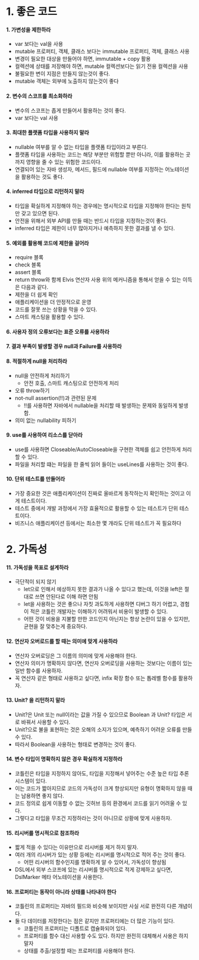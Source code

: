 


# 1. 좋은 코드 


#### 1. 가변성을 제한하라 
- var 보다는 val을 사용
- mutable 프로퍼티, 객체, 클래스 보다는 immutable 프로퍼티, 객체, 클래스 사용
- 변경이 필요한 대상을 만들어야 하면, immutable + copy 활용 
- 컬렉션에 상태를 저장해야 하면, mutable 컬렉션보다는 읽기 전용 컬렉션을 사용
- 불필요한 변이 지점은 만들지 않는것이 좋다.
- mutable 객체는 외부에 노출하지 않는것이 좋다

#### 2. 변수의 스코프를 최소화하라
- 변수의 스코프는 좁게 만들어서 활용하는 것이 좋다.
- var 보다는 val 사용 

#### 3. 최대한 플랫폼 타입을 사용하지 말라
- nullable 여부를 알 수 없는 타입을 플랫폼 타입이라고 부른다.
- 플랫폼 타입을 사용하는 코드는 해당 부분만 위험할 뿐만 아니라, 이를 활용하는 곳까지 영향을 줄 수 있는 위험한 코드이다.
- 연결되어 있는 자바 생성자, 메서드, 필드에 nullable 여부를 지정하는 어노테이션을 활용하는 것도 좋다.

#### 4. inferred 타입으로 리턴하지 말라
- 타입을 확실하게 지정해야 하는 경우에는 명시적으로 타입을 지정해야 한다는 원칙만 갖고 있으면 된다.
- 안전을 위해서 외부 API를 만들 때는 반드시 타입을 지정하는것이 좋다.
- inferred 타입은 제한이 너무 많아지거나 예측하지 못한 결과를 낼 수 있다.

#### 5. 예외를 활용해 코드에 제한을 걸어라
- require 블록
- check 블록
- assert 블록
- return throw와 함께 Elvis 연산자 사용 
위의 메커니즘을 통해서 얻을 수 있는 이득은 다음과 같다.
- 제한을 더 쉽게 확인
- 애플리케이션을 더 안정적으로 운영
- 코드를 잘못 쓰는 상황을 막을 수 있다. 
- 스마트 캐스팅을 활용할 수 있다. 

#### 6. 사용자 정의 오류보다는 표준 오류를 사용하라 

#### 7. 결과 부족이 발생할 경우 null과 Failure를 사용하라 

#### 8. 적절하게 null을 처리하라

- null을 안전하게 처리하기
  - 안전 호출, 스마트 캐스팅으로 안전하게 처리 
- 오류 throw하기
- not-null assertion(!!)과 관련된 문제
  - !!를 사용하면 자바에서 nullable을 처리할 때 발생하는 문제와 동일하게 발생함.
- 의미 없는 nullability 피하기 

#### 9. use를 사용하여 리소스를 닫아라

- use를 사용하면 Closeable/AutoCloseable을 구현한 객체를 쉽고 안전하게 처리할 수 있다.
- 파일을 처리할 떄는 파일을 한 줄씩 읽어 들이는 useLines를 사용하는 것이 좋다.

#### 10. 단위 테스트를 만들어라

- 가장 중요한 것은 애플리케이션이 진짜로 올바르게 동작하는지 확인하는 것이고 이게 테스트이다.
- 테스트 중에서 개발 과정에서 가장 효율적으로 활용할 수 있는 테스트가 단위 테스트이다.
- 비즈니스 애플리케이션 등에서는 최소한 몇 개라도 단위 테스트가 꼭 필요하다


# 2. 가독성 

#### 11. 가독성을 목표로 설계하라 

- 극단적이 되지 않기
  - let으로 인해서 에상하지 못한 결과가 나올 수 있다고 했는데, 이것을 left은 절대로 쓰면 안된다로 이해 하면 안됨
  - let을 사용하는 것은 좋으나 자칫 과도하게 사용하면 디버그 하기 어렵고, 경험이 적은 코틀린 개발자는 이해하기 어려워서 비용이 발생할 수 있다.
  - 어떤 것이 비용을 지불할 만한 코드인지 아닌지는 항상 논란이 있을 수 있지만, 균현을 잘 맞추는게 중요하다.

#### 12. 연산자 오버로드를 할 때는 의미에 맞게 사용하라

- 연산자 오버로딩은 그 이름의 의미에 맞게 사용해야 한다.
- 연산자 의미가 명확하지 않다면, 연산자 오버로딩을 사용하는 것보다는 이름이 있는 일반 함수를 사용하자.
- 꼭 연산자 같은 형태로 사용하고 싶다면, infix 확장 함수 또는 톱레벨 함수를 활용하자.

#### 13. Unit? 을 리턴하지 말라 

- Unit?은 Unit 또는 null이라는 값을 가질 수 있으므로 Boolean 과 Unit? 타입은 서로 바꿔서 사용할 수 있다.
- Unit?으로 불을 표현하는 것은 오해의 소지가 있으며, 예측하기 어려운 오류를 만들 수 있다.
- 따라서 Boolean을 사용하는 형태로 변경하는 것이 좋다. 


#### 14. 변수 타입이 명확하지 않은 경우 확실하게 지정하라

- 코틀린은 타입을 지정하지 않아도, 타입을 지정해서 넣어주는 수준 높은 타입 추론 시스템이 있다.
- 이는 코드가 짧아지므로 코드의 가독성이 크게 향상되지만 유형이 명확하지 않을 때는 남용하면 좋지 않다.
- 코드 정의로 쉽게 이동할 수 없는 깃허브 등의 환경에서 코드를 읽기 어려울 수 있다.
- 그렇다고 타입을 무조건 지정하라는 것이 아니므로 상황에 맞게 사용하자.


#### 15. 리시버를 명시적으로 참조하라
- 짧게 적을 수 있다는 이유만으로 리시버를 제거 하지 말자.
- 여러 개의 리시버가 있는 상황 등에는 리시버를 명시적으로 적어 주는 것이 좋다.
  - 어떤 리시버의 함수인지를 명확하게 알 수 있어서, 가독성이 향상됨 
- DSL에서 외부 스코프에 있는 리시버를 명시적으로 적게 강제하고 싶다면, DslMarker 메타 어노테이션을 사용한다.


#### 16. 프로퍼티는 동작이 아니라 상태를 나타내야 한다 
- 코틀린의 프로퍼티는 자바의 필드와 비슷해 보이지만 사실 서로 완전히 다른 개념이다.
- 둘 다 데이터를 저장한다는 점은 같지만 프로퍼티에는 더 많은 기능이 있다.
  - 코틀린의 프로퍼티는 디폴트로 캡슐화되어 있다.
  - 프로퍼티를 함수 대신 사용할 수도 있다. 하지만 완전히 대체해서 사용은 하지 말자
  - 상태를 추출/설정할 때는 프로퍼티를 사용해야 한다.

 